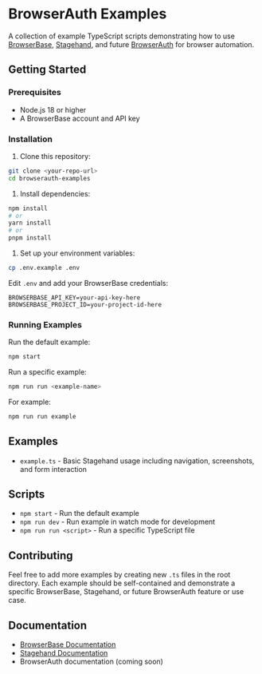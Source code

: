 # BrowserAuth Examples

A collection of example TypeScript scripts demonstrating how to use [BrowserBase](https://browserbase.com), [Stagehand](https://github.com/browserbase/stagehand), and future [BrowserAuth](https://github.com/browserbase/browserauth) for browser automation.

## Getting Started

### Prerequisites

- Node.js 18 or higher
- A BrowserBase account and API key

### Installation

1. Clone this repository:

```bash
git clone <your-repo-url>
cd browserauth-examples
```

1. Install dependencies:

```bash
npm install
# or
yarn install
# or
pnpm install
```

1. Set up your environment variables:

```bash
cp .env.example .env
```

Edit `.env` and add your BrowserBase credentials:

```env
BROWSERBASE_API_KEY=your-api-key-here
BROWSERBASE_PROJECT_ID=your-project-id-here
```

### Running Examples

Run the default example:

```bash
npm start
```

Run a specific example:

```bash
npm run run <example-name>
```

For example:

```bash
npm run run example
```

## Examples

- `example.ts` - Basic Stagehand usage including navigation, screenshots, and form interaction

## Scripts

- `npm start` - Run the default example
- `npm run dev` - Run example in watch mode for development
- `npm run run <script>` - Run a specific TypeScript file

## Contributing

Feel free to add more examples by creating new `.ts` files in the root directory. Each example should be self-contained and demonstrate a specific BrowserBase, Stagehand, or future BrowserAuth feature or use case.

## Documentation

- [BrowserBase Documentation](https://docs.browserbase.com)
- [Stagehand Documentation](https://github.com/browserbase/stagehand)
- BrowserAuth documentation (coming soon)
